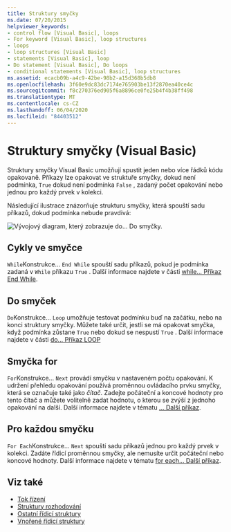 ```yaml
---
title: Struktury smyčky
ms.date: 07/20/2015
helpviewer_keywords:
- control flow [Visual Basic], loops
- For keyword [Visual Basic], loop structures
- loops
- loop structures [Visual Basic]
- statements [Visual Basic], loop
- Do statement [Visual Basic], Do loops
- conditional statements [Visual Basic], loop structures
ms.assetid: ecacb09b-a4c9-42be-98b2-a15d368b5db8
ms.openlocfilehash: 3f60e9dc83dc7174e765903be13f2870ea40ce4c
ms.sourcegitcommit: f8c270376ed905f6a8896ce0fe25b4f4b38ff498
ms.translationtype: MT
ms.contentlocale: cs-CZ
ms.lasthandoff: 06/04/2020
ms.locfileid: "84403512"
---
```

# <a name="loop-structures-visual-basic"></a>Struktury smyčky (Visual Basic)
Struktury smyčky Visual Basic umožňují spustit jeden nebo více řádků kódu opakovaně. Příkazy lze opakovat ve struktuře smyčky, dokud není podmínka, `True` dokud není podmínka `False` , zadaný počet opakování nebo jednou pro každý prvek v kolekci.  
  
 Následující ilustrace znázorňuje strukturu smyčky, která spouští sadu příkazů, dokud podmínka nebude pravdivá:  
  
 ![Vývojový diagram, který zobrazuje do... Do smyčky.](./media/loop-structures/do-until-loop-true-condition.gif)  
  
## <a name="while-loops"></a>Cykly ve smyčce  
 `While`Konstrukce... `End While` spouští sadu příkazů, pokud je podmínka zadaná v `While` příkazu `True` . Další informace najdete v části [while... Příkaz End While](../../../language-reference/statements/while-end-while-statement.md).  
  
## <a name="do-loops"></a>Do smyček  
 `Do`Konstrukce... `Loop` umožňuje testovat podmínku buď na začátku, nebo na konci struktury smyčky. Můžete také určit, jestli se má opakovat smyčka, když podmínka zůstane `True` nebo dokud se nespustí `True` . Další informace najdete v části [do... Příkaz LOOP](../../../language-reference/statements/do-loop-statement.md)  
  
## <a name="for-loops"></a>Smyčka for  
 `For`Konstrukce... `Next` provádí smyčku v nastaveném počtu opakování. K udržení přehledu opakování používá proměnnou ovládacího prvku smyčky, která se označuje také jako *čítač*. Zadejte počáteční a koncové hodnoty pro tento čítač a můžete volitelně zadat hodnotu, o kterou se zvýší z jednoho opakování na další. Další informace najdete v tématu [... Další příkaz](../../../language-reference/statements/for-next-statement.md).  
  
## <a name="for-each-loops"></a>Pro každou smyčku  
 `For Each`Konstrukce... `Next` spouští sadu příkazů jednou pro každý prvek v kolekci. Zadáte řídicí proměnnou smyčky, ale nemusíte určit počáteční nebo koncové hodnoty. Další informace najdete v tématu [for each... Další příkaz](../../../language-reference/statements/for-each-next-statement.md).  
  
## <a name="see-also"></a>Viz také

- [Tok řízení](index.md)
- [Struktury rozhodování](decision-structures.md)
- [Ostatní řídicí struktury](other-control-structures.md)
- [Vnořené řídicí struktury](nested-control-structures.md)
